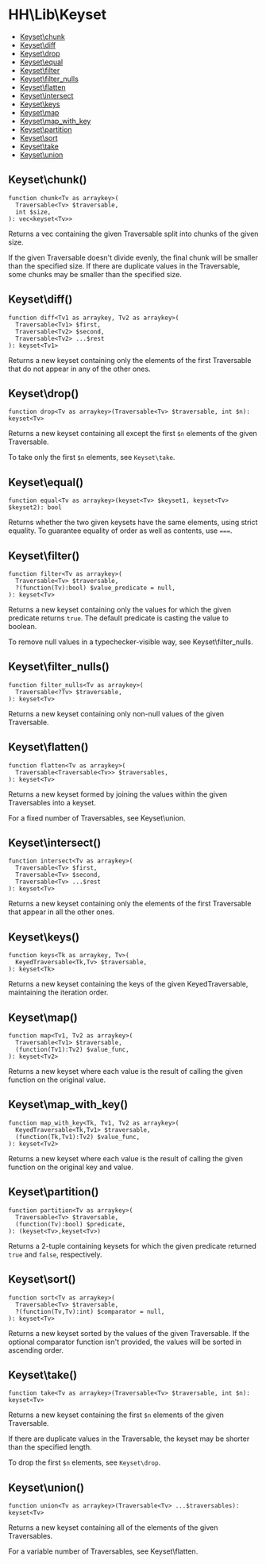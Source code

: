 # HH\Lib\Keyset

 - [Keyset\chunk](#keysetchunk)
 - [Keyset\diff](#keysetdiff)
 - [Keyset\drop](#keysetdrop)
 - [Keyset\equal](#keysetequal)
 - [Keyset\filter](#keysetfilter)
 - [Keyset\filter_nulls](#keysetfilter_nulls)
 - [Keyset\flatten](#keysetflatten)
 - [Keyset\intersect](#keysetintersect)
 - [Keyset\keys](#keysetkeys)
 - [Keyset\map](#keysetmap)
 - [Keyset\map_with_key](#keysetmap_with_key)
 - [Keyset\partition](#keysetpartition)
 - [Keyset\sort](#keysetsort)
 - [Keyset\take](#keysettake)
 - [Keyset\union](#keysetunion)

## Keyset\chunk()

```Hack
function chunk<Tv as arraykey>(
  Traversable<Tv> $traversable,
  int $size,
): vec<keyset<Tv>>
```

Returns a vec containing the given Traversable split into chunks of the
given size.

If the given Traversable doesn't divide evenly, the final chunk will be
smaller than the specified size. If there are duplicate values in the
Traversable, some chunks may be smaller than the specified size.

## Keyset\diff()

```Hack
function diff<Tv1 as arraykey, Tv2 as arraykey>(
  Traversable<Tv1> $first,
  Traversable<Tv2> $second,
  Traversable<Tv2> ...$rest
): keyset<Tv1>
```

Returns a new keyset containing only the elements of the first Traversable
that do not appear in any of the other ones.

## Keyset\drop()

```Hack
function drop<Tv as arraykey>(Traversable<Tv> $traversable, int $n): keyset<Tv>
```

Returns a new keyset containing all except the first `$n` elements of
the given Traversable.

To take only the first `$n` elements, see `Keyset\take`.

## Keyset\equal()

```Hack
function equal<Tv as arraykey>(keyset<Tv> $keyset1, keyset<Tv> $keyset2): bool
```

Returns whether the two given keysets have the same elements, using strict
equality. To guarantee equality of order as well as contents, use `===`.

## Keyset\filter()

```Hack
function filter<Tv as arraykey>(
  Traversable<Tv> $traversable,
  ?(function(Tv):bool) $value_predicate = null,
): keyset<Tv>
```

Returns a new keyset containing only the values for which the given predicate
returns `true`. The default predicate is casting the value to boolean.

To remove null values in a typechecker-visible way, see Keyset\filter_nulls.

## Keyset\filter_nulls()

```Hack
function filter_nulls<Tv as arraykey>(
  Traversable<?Tv> $traversable,
): keyset<Tv>
```

Returns a new keyset containing only non-null values of the given
Traversable.

## Keyset\flatten()

```Hack
function flatten<Tv as arraykey>(
  Traversable<Traversable<Tv>> $traversables,
): keyset<Tv>
```

Returns a new keyset formed by joining the values
within the given Traversables into
a keyset.

For a fixed number of Traversables, see Keyset\union.

## Keyset\intersect()

```Hack
function intersect<Tv as arraykey>(
  Traversable<Tv> $first,
  Traversable<Tv> $second,
  Traversable<Tv> ...$rest
): keyset<Tv>
```

Returns a new keyset containing only the elements of the first Traversable
that appear in all the other ones.

## Keyset\keys()

```Hack
function keys<Tk as arraykey, Tv>(
  KeyedTraversable<Tk,Tv> $traversable,
): keyset<Tk>
```

Returns a new keyset containing the keys of the given KeyedTraversable,
maintaining the iteration order.

## Keyset\map()

```Hack
function map<Tv1, Tv2 as arraykey>(
  Traversable<Tv1> $traversable,
  (function(Tv1):Tv2) $value_func,
): keyset<Tv2>
```

Returns a new keyset where each value is the result of calling the given
function on the original value.

## Keyset\map_with_key()

```Hack
function map_with_key<Tk, Tv1, Tv2 as arraykey>(
  KeyedTraversable<Tk,Tv1> $traversable,
  (function(Tk,Tv1):Tv2) $value_func,
): keyset<Tv2>
```

Returns a new keyset where each value is the result of calling the given
function on the original key and value.

## Keyset\partition()

```Hack
function partition<Tv as arraykey>(
  Traversable<Tv> $traversable,
  (function(Tv):bool) $predicate,
): (keyset<Tv>,keyset<Tv>)
```

Returns a 2-tuple containing keysets for which the given predicate returned
`true` and `false`, respectively.

## Keyset\sort()

```Hack
function sort<Tv as arraykey>(
  Traversable<Tv> $traversable,
  ?(function(Tv,Tv):int) $comparator = null,
): keyset<Tv>
```

Returns a new keyset sorted by the values of the given Traversable. If the
optional comparator function isn't provided, the values will be sorted in
ascending order.

## Keyset\take()

```Hack
function take<Tv as arraykey>(Traversable<Tv> $traversable, int $n): keyset<Tv>
```

Returns a new keyset containing the first `$n` elements of the given
Traversable.

If there are duplicate values in the Traversable, the keyset may be shorter
than the specified length.

To drop the first `$n` elements, see `Keyset\drop`.

## Keyset\union()

```Hack
function union<Tv as arraykey>(Traversable<Tv> ...$traversables): keyset<Tv>
```

Returns a new keyset containing all of the elements of the given
Traversables.

For a variable number of Traversables, see Keyset\flatten.
